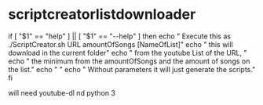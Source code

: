 # scriptcreatorlistdownloader

if [ "$1" == "help" ] || [ "$1" == "--help" ]
then
    echo " Execute this as ./ScriptCreator.sh URL amountOfSongs [NameOfList]"
    echo " this will download in the current folder"
    echo " from the youtube List of the URL, "
    echo " the minimum from the amountOfSongs and the amount of songs on the list."
    echo " "
    echo " Without parameters it will just generate the scripts."
fi


will need youtube-dl nd python 3
